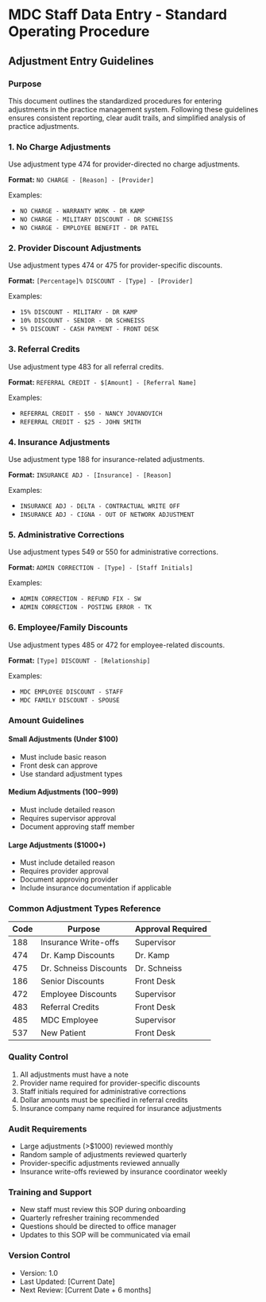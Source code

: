 # MDC Staff Data Entry - Standard Operating Procedure
## Adjustment Entry Guidelines

### Purpose
This document outlines the standardized procedures for entering adjustments in the practice management system. Following these guidelines ensures consistent reporting, clear audit trails, and simplified analysis of practice adjustments.

### 1. No Charge Adjustments
Use adjustment type 474 for provider-directed no charge adjustments.

**Format:** `NO CHARGE - [Reason] - [Provider]`

Examples:
- `NO CHARGE - WARRANTY WORK - DR KAMP`
- `NO CHARGE - MILITARY DISCOUNT - DR SCHNEISS` 
- `NO CHARGE - EMPLOYEE BENEFIT - DR PATEL`

### 2. Provider Discount Adjustments
Use adjustment types 474 or 475 for provider-specific discounts.

**Format:** `[Percentage]% DISCOUNT - [Type] - [Provider]`

Examples:
- `15% DISCOUNT - MILITARY - DR KAMP`
- `10% DISCOUNT - SENIOR - DR SCHNEISS`
- `5% DISCOUNT - CASH PAYMENT - FRONT DESK`

### 3. Referral Credits
Use adjustment type 483 for all referral credits.

**Format:** `REFERRAL CREDIT - $[Amount] - [Referral Name]`

Examples:
- `REFERRAL CREDIT - $50 - NANCY JOVANOVICH`
- `REFERRAL CREDIT - $25 - JOHN SMITH`

### 4. Insurance Adjustments
Use adjustment type 188 for insurance-related adjustments.

**Format:** `INSURANCE ADJ - [Insurance] - [Reason]`

Examples:
- `INSURANCE ADJ - DELTA - CONTRACTUAL WRITE OFF`
- `INSURANCE ADJ - CIGNA - OUT OF NETWORK ADJUSTMENT`

### 5. Administrative Corrections
Use adjustment types 549 or 550 for administrative corrections.

**Format:** `ADMIN CORRECTION - [Type] - [Staff Initials]`

Examples:
- `ADMIN CORRECTION - REFUND FIX - SW`
- `ADMIN CORRECTION - POSTING ERROR - TK`

### 6. Employee/Family Discounts
Use adjustment types 485 or 472 for employee-related discounts.

**Format:** `[Type] DISCOUNT - [Relationship]`

Examples:
- `MDC EMPLOYEE DISCOUNT - STAFF`
- `MDC FAMILY DISCOUNT - SPOUSE`

### Amount Guidelines

#### Small Adjustments (Under $100)
- Must include basic reason
- Front desk can approve
- Use standard adjustment types

#### Medium Adjustments ($100-$999)
- Must include detailed reason
- Requires supervisor approval
- Document approving staff member

#### Large Adjustments ($1000+)
- Must include detailed reason
- Requires provider approval
- Document approving provider
- Include insurance documentation if applicable

### Common Adjustment Types Reference

| Code | Purpose | Approval Required |
|------|----------|------------------|
| 188 | Insurance Write-offs | Supervisor |
| 474 | Dr. Kamp Discounts | Dr. Kamp |
| 475 | Dr. Schneiss Discounts | Dr. Schneiss |
| 186 | Senior Discounts | Front Desk |
| 472 | Employee Discounts | Supervisor |
| 483 | Referral Credits | Front Desk |
| 485 | MDC Employee | Supervisor |
| 537 | New Patient | Front Desk |

### Quality Control
1. All adjustments must have a note
2. Provider name required for provider-specific discounts
3. Staff initials required for administrative corrections
4. Dollar amounts must be specified in referral credits
5. Insurance company name required for insurance adjustments

### Audit Requirements
- Large adjustments (>$1000) reviewed monthly
- Random sample of adjustments reviewed quarterly
- Provider-specific adjustments reviewed annually
- Insurance write-offs reviewed by insurance coordinator weekly

### Training and Support
- New staff must review this SOP during onboarding
- Quarterly refresher training recommended
- Questions should be directed to office manager
- Updates to this SOP will be communicated via email

### Version Control
- Version: 1.0
- Last Updated: [Current Date]
- Next Review: [Current Date + 6 months]